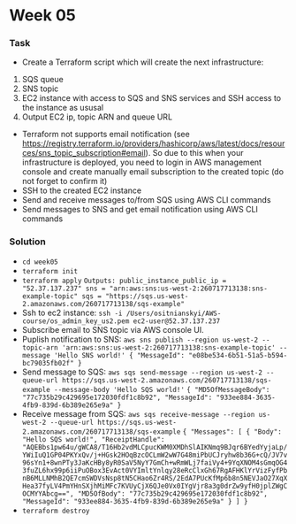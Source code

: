 # Week 05
### Task
- Create a Terraform script which will create the next infrastructure:
1. SQS queue
2. SNS topic
3. EC2 instance with access to SQS and SNS services and SSH access to the instance as ususal
4. Output EC2 ip, topic ARN and queue URL
- Terraform not supports email notification (see https://registry.terraform.io/providers/hashicorp/aws/latest/docs/resources/sns_topic_subscription#email). So due to this when your infrastructure is deployed, you need to login in AWS management console and create manually email subscription to the created topic (do not forget to confirm it)
- SSH to the created EC2 instance
- Send and receive messages to/from SQS using AWS CLI commands
- Send messages to SNS and get email notification using AWS CLI commands

### Solution
- `cd week05`
- `terraform init`
- `terraform apply`
  `Outputs:
public_instance_public_ip = "52.37.137.237"
sns = "arn:aws:sns:us-west-2:260717713138:sns-example-topic"
sqs = "https://sqs.us-west-2.amazonaws.com/260717713138/sqs-example"
`
- Ssh to ec2 instance: `ssh -i /Users/ositnianskyi/AWS-course/os_admin_key_us2.pem ec2-user@52.37.137.237`
- Subscribe email to SNS topic via AWS console UI.
- Puplish notification to SNS: `aws sns publish --region us-west-2 --topic-arn 'arn:aws:sns:us-west-2:260717713138:sns-example-topic' --message 'Hello SNS world!'
  {
  "MessageId": "e08be534-6b51-51a5-b594-bc79035fb02f"
  }
  `
- Send message to SQS: `aws sqs send-message --region us-west-2 --queue-url https://sqs.us-west-2.amazonaws.com/260717713138/sqs-example --message-body 'Hello SQS world!'`
  `{
  "MD5OfMessageBody": "77c735b29c429695e172030fdf1c8b92",
  "MessageId": "933ee884-3635-4fb9-839d-6b389e265e9a"
  }`
- Receive message from SQS: `aws sqs receive-message --region us-west-2 --queue-url https://sqs.us-west-2.amazonaws.com/260717713138/sqs-example`
  `{
  "Messages": [
  {
  "Body": "Hello SQS world!",
  "ReceiptHandle": "AQEBbs1pw64u/gWCA8/T16Hb2vdMLCpucKWM0XMDhSlAIKNmq9BJqr6BYedYyjaLp/YWiIuQ1GP04PKYxQv/j+HGsk2HOqBzcOCLmW2wW7G48miPbUCJryhw8b36G+cQ/JV7v96sYn1+8wnPTy3JaKcHBy8yR0SaV5NyY7GmCh+wRmWLj7faiVy4+9YqXNOM4sGmqOG43fuZL6hx99p6iiPuOBox3EvAct0VYImltYnlqy28eRcClxGh67RgAFHKlYrVizFyfPbnB6MLLNMhB2QE7cmSWDVsNsp8tN5CHao6Zr4RS/2EdA7PUcKfMp6b8n5NEVJaO27XqXHea37fyLV4PmYHnSXjhMiMFc7KVUyCjX6QJe0Vx0IYgVjr8a3g0drZw9yfH0jplZWgCOCMYYAbcg==",
  "MD5OfBody": "77c735b29c429695e172030fdf1c8b92",
  "MessageId": "933ee884-3635-4fb9-839d-6b389e265e9a"
  }
  ]
  }`
- `terraform destroy`